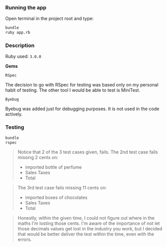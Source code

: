### Running the app

Open terminal in the project root and type:

```bash
bundle
ruby app.rb
```

### Description

Ruby used: `3.0.0`

**Gems**

`RSpec`

The decision to go with RSpec for testing was based only on my personal habit of testing. The other tool I would be able to test is MiniTest.

`Byebug`

Byebug was added just for debugging purposes. It is not used in the code actively.

### Testing

```bash
bundle
rspec
```

> Notice that 2 of the 3 test cases given, fails.
> The 2nd test case fails missing 2 cents on:
> - imported bottle of perfume
> - Sales Taxes
> - Total

> The 3rd test case fails missing 11 cents on:
> - imported boxes of chocolates
> - Sales Taxes
> - Total

> Honestly, within the given time, I could not figure out where in the maths I'm losting those cents. I'm aware of the importance of not let those decimals values get lost in the industry you work, but I decided that would be better deliver the test within the time, even with the errors.